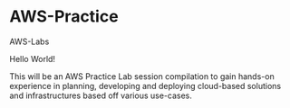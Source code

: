 # AWS-Practice
AWS-Labs

Hello World!

This will be an AWS Practice Lab session compilation to gain hands-on experience in planning, 
developing and deploying cloud-based solutions and infrastructures based off various use-cases.
